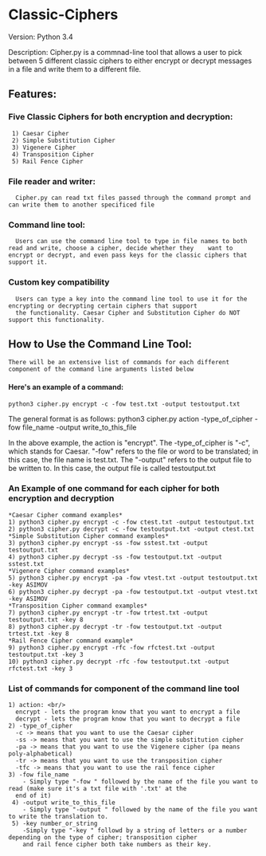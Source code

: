 # Classic-Ciphers
Version: Python 3.4

Description: Cipher.py is a commnad-line tool that allows a user to pick between 5 different classic ciphers to either encrypt or decrypt messages in a file and write them to a different file.

## Features:
  ### Five Classic Ciphers for both encryption and decryption: 
     1) Caesar Cipher
     2) Simple Substitution Cipher
     3) Vigenere Cipher
     4) Transposition Cipher
     5) Rail Fence Cipher
  ### File reader and writer: 
      Cipher.py can read txt files passed through the command prompt and can write them to another specificed file
  ### Command line tool:
      Users can use the command line tool to type in file names to both read and write, choose a cipher, decide whether they    want to encrypt or decrypt, and even pass keys for the classic ciphers that support it. 
  ### Custom key compatibility
      Users can type a key into the command line tool to use it for the encrypting or decrypting certain ciphers that support
      the functionality. Caesar Cipher and Substitution Cipher do NOT support this functionality.
      
## How to Use the Command Line Tool: 
    There will be an extensive list of commands for each different component of the command line arguments listed below 
  
  #### Here's an example of a command: 
    python3 cipher.py encrypt -c -fow test.txt -output testoutput.txt
  
  The general format is as follows: python3 cipher.py action -type_of_cipher -fow file_name -output write_to_this_file
  
  In the above example, the action is "encrypt". The -type_of_cipher is "-c", which stands for Caesar. "-fow" refers to the
  file or word to be translated; in this case, the file name is test.txt. The "-output" refers to the output file to be written
  to. In this case, the output file is called testoutput.txt
  
  ### An Example of one command for each cipher for both encryption and decryption
    *Caesar Cipher command examples* 
    1) python3 cipher.py encrypt -c -fow ctest.txt -output testoutput.txt 
    2) python3 cipher.py decrypt -c -fow testoutput.txt -output ctest.txt 
    *Simple Substitution Cipher command examples* 
    3) python3 cipher.py encrypt -ss -fow sstest.txt -output testoutput.txt 
    4) python3 cipher.py decrypt -ss -fow testoutput.txt -output sstest.txt 
    *Vigenere Cipher command examples* 
    5) python3 cipher.py encrypt -pa -fow vtest.txt -output testoutput.txt -key ASIMOV 
    6) python3 cipher.py decrypt -pa -fow testoutput.txt -output vtest.txt -key ASIMOV 
    *Transposition Cipher command examples* 
    7) python3 cipher.py encrypt -tr -fow trtest.txt -output testoutput.txt -key 8 
    8) python3 cipher.py decrypt -tr -fow testoutput.txt -output trtest.txt -key 8 
    *Rail Fence Cipher command example* 
    9) python3 cipher.py encrypt -rfc -fow rfctest.txt -output testoutput.txt -key 3 
    10) python3 cipher.py decrypt -rfc -fow testoutput.txt -output rfctest.txt -key 3 
  
  ### List of commands for component of the command line tool
    1) action: <br/>
      encrypt - lets the program know that you want to encrypt a file 
      decrypt - lets the program know that you want to decrypt a file 
    2) -type_of_cipher 
      -c -> means that you want to use the Caesar cipher 
      -ss -> means that you want to use the simple substitution cipher 
      -pa -> means that you want to use the Vigenere cipher (pa means poly-alphabetical) 
      -tr -> means that you want to use the transposition cipher 
      -tfc -> means that you want to use the rail fence cipher 
    3) -fow file_name 
        - Simply type "-fow " followed by the name of the file you want to read (make sure it's a txt file with '.txt' at the 
      end of it) 
     4) -output write_to_this_file 
        - Simply type "-output " followed by the name of the file you want to write the translation to.
     5) -key number_or_string 
        -Simply type "-key " followd by a string of letters or a number depending on the type of cipher; transposition cipher
        and rail fence cipher both take numbers as their key.
 
